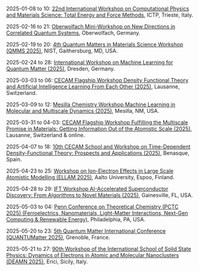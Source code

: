 2025-01-08 to 10: [22nd International Workshop on Computational Physics and Materials Science: Total Energy and Force Methods](https://indico.ictp.it/event/10815/ "This workshop delves into computational physics and materials science, focusing on total energy and force methods. Key topics include density functional theory, molecular dynamics, and ab initio simulations for studying material properties, electronic structures, and phase transitions. It addresses advancements in computational techniques for modeling complex materials and nanostructures."), ICTP, Trieste, Italy.

2025-02-16 to 21: [Oberwolfach Mini-Workshop on New Directions in Correlated Quantum Systems](https://mfo.de/occasion/2508a/www_view "This mini-workshop explores correlated quantum systems, focusing on strongly interacting quantum materials. Topics include quantum phase transitions, topological order, and many-body entanglement. It addresses theoretical models like Hubbard systems and experimental probes, with applications in condensed matter physics and quantum simulation."), Oberwolfach, Germany.

2025-02-19 to 20: [4th Quantum Matters in Materials Science Workshop (QMMS 2025)](https://nist.gov/news-events/events/2025/02/quantum-matters-material-sciences-qmms "QMMS 2025 focuses on quantum materials, exploring topological insulators, superconductors, and quantum magnets. Topics include quantum phase transitions, many-body interactions, and computational modeling of quantum systems. It addresses applications in quantum computing and energy technologies, bridging theory and experiment."), NIST, Gaithersburg, MD, USA.

2025-02-24 to 28: [International Workshop on Machine Learning for Quantum Matter (2025)](https://pks.mpg.de/mlqmat25 "This workshop focuses on machine learning for quantum matter, covering neural networks for quantum state reconstruction, phase classification, and material discovery. Topics include generative models, reinforcement learning, and applications in condensed matter physics, emphasizing data-driven approaches to quantum systems."), Dresden, Germany.

2025-03-03 to 06: [CECAM Flagship Workshop Density Functional Theory and Artificial Intelligence Learning From Each Other (2025)](https://cecam.org/workshop-details/density-functional-theory-and-artificial-intelligence-learning-from-each-other-1281 "This workshop bridges density functional theory (DFT) and AI, focusing on machine learning for electronic structure calculations. Topics include AI-driven DFT approximations, high-throughput materials discovery, and neural network potentials, with applications in quantum materials and chemical design."), Lausanne, Switzerland.

2025-03-09 to 12: [Mesilla Chemistry Workshop Machine Learning in Molecular and Multiscale Dynamics (2025)](https://chemistry.nmsu.edu/mesilla-chemistry-workshop/meeting-2025.html "This workshop explores machine learning in molecular and multiscale dynamics, focusing on neural network potentials, coarse-graining, and reaction pathway prediction. Topics include molecular dynamics simulations, quantum chemistry, and applications in materials design and drug discovery, emphasizing data-driven chemical modeling."), Mesilla, NM, USA.

2025-03-31 to 04-03: [CECAM Flagship Workshop Fulfilling the Multiscale Promise in Materials: Getting Information Out of the Atomistic Scale (2025)](https://cecam.org/workshop-details/fulfilling-the-multiscale-promise-in-materials-getting-information-out-of-the-atomistic-scale-1283 "This workshop focuses on multiscale materials modeling, bridging atomistic and continuum scales. Topics include molecular dynamics, coarse-graining, and machine learning for material properties. Applications span nanomaterials, polymers, and alloys, emphasizing techniques to extract macroscopic behavior from atomistic simulations."), Lausanne, Switzerland & online.

2025-04-07 to 18: [10th CECAM School and Workshop on Time-Dependent Density-Functional Theory: Prospects and Applications (2025)](https://cecam.org/workshop-details/10th-school-and-workshop-on-time-dependent-density-functional-theory-prospects-and-applications-1340 "This school and workshop explore time-dependent density functional theory (TDDFT), covering excited-state dynamics, electron correlation, and real-time simulations. Topics include photochemistry, nonlinear optics, and applications in materials and molecular systems, emphasizing TDDFT’s computational advancements."), Benasque, Spain.

2025-04-23 to 25: [Workshop on Ion-Electron Effects in Large Scale Atomistic Modelling (ELLAM 2025)](https://ellam.aalto.fi "ELLAM 2025 focuses on ion-electron effects in atomistic modeling, covering quantum mechanical simulations, electron-ion coupling, and radiation damage. Topics include molecular dynamics, DFT-based methods, and applications in materials science and nanotechnology, emphasizing large-scale computational modeling."), Aalto University, Espoo, Finland.

2025-04-28 to 29: [IFT Workshop AI-Accelerated Superconductor Discovery: From Algorithms to Novel Materials (2025)](https://sites.google.com/ufl.edu/ai-for-sc-workshop-2025 "This workshop explores AI-driven superconductor discovery, focusing on machine learning for material prediction and electronic structure analysis. Topics include neural network potentials, high-throughput screening, and applications in quantum technologies, emphasizing data-driven approaches to novel superconductors."), Gainesville, FL, USA.

2025-05-03 to 04: [Penn Conference on Theoretical Chemistry (PCTC 2025) (Ferroelectrics, Nanomaterials, Light-Matter Interactions, Next-Gen Computing & Renewable Energy)](https://pctc2025.regfox.com/pctc25 "PCTC 2025 explores theoretical chemistry, focusing on ferroelectrics, nanomaterials, and light-matter interactions. Topics include quantum simulations, excitonic dynamics, and computational materials design, with applications in next-generation computing and renewable energy, emphasizing quantum chemical advancements."), Philadelphia, PA, USA.

2025-05-20 to 23: [5th Quantum Matter International Conference (QUANTUMatter 2025)](https://quantumconf.eu/2025/ "QUANTUMatter 2025 explores quantum materials, focusing on topological phases, superconductors, and quantum magnetism. Topics include many-body interactions, quantum phase transitions, and applications in quantum computing and spintronics, emphasizing theoretical and experimental advancements in quantum matter."), Grenoble, France.

2025-05-21 to 27: [90th Workshop of the International School of Solid State Physics: Dynamics of Electrons in Atomic and Molecular Nanoclusters (DEAMN 2025)](https://dornsife.usc.edu/deamn25/ "DEAMN 2025 focuses on electron dynamics in nanoclusters, covering quantum confinement, charge transfer, and plasmonics. Topics include computational modeling, spectroscopic techniques, and applications in nanotechnology and catalysis, emphasizing electron behavior in atomic and molecular systems."), Erici, Sicily, Italy.

